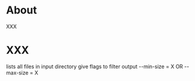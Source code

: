 # About

XXX


# XXX

lists all files in input directory
give flags to filter output
    --min-size = X
        OR
    --max-size = X
